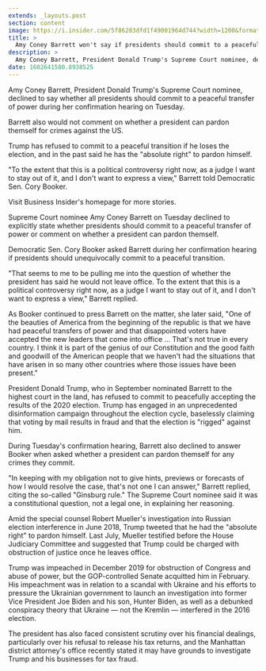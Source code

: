 ```yaml
--- 
extends: _layouts.post 
section: content 
image: https://i.insider.com/5f86283dfd1f49001964d744?width=1200&format=jpeg 
title: > 
  Amy Coney Barrett won't say if presidents should commit to a peaceful transfer of power and if they can pardon themselves 
description: > 
  Amy Coney Barrett, President Donald Trump's Supreme Court nominee, declined to say whether all presidents should commit to a peaceful transfer of power during her confirmation hearing on Tuesday.Barrett also would not comment on whether a president can pardon themself for crimes against the US.Trump has refused to commit to a peaceful transition if he loses the election, and in the past said he has the "absolute right" to pardon himself.Supreme Court nominee Amy Coney Barrett on Tuesday declined to explicitly state whether presidents should commit to a peaceful transfer of power or comment on whether a president can pardon themself.Democratic Sen. Cory Booker asked Barrett during her confirmation hearing if presidents should unequivocally commit to a peaceful transition. 
date: 1602641580.8938525 
--- 
```

Amy Coney Barrett, President Donald Trump's Supreme Court nominee, declined to say whether all presidents should commit to a peaceful transfer of power during her confirmation hearing on Tuesday.

Barrett also would not comment on whether a president can pardon themself for crimes against the US.

Trump has refused to commit to a peaceful transition if he loses the election, and in the past said he has the "absolute right" to pardon himself.

"To the extent that this is a political controversy right now, as a judge I want to stay out of it, and I don't want to express a view," Barrett told Democratic Sen. Cory Booker.

Visit Business Insider's homepage for more stories.

Supreme Court nominee Amy Coney Barrett on Tuesday declined to explicitly state whether presidents should commit to a peaceful transfer of power or comment on whether a president can pardon themself.

Democratic Sen. Cory Booker asked Barrett during her confirmation hearing if presidents should unequivocally commit to a peaceful transition.

"That seems to me to be pulling me into the question of whether the president has said he would not leave office. To the extent that this is a political controversy right now, as a judge I want to stay out of it, and I don't want to express a view," Barrett replied.

As Booker continued to press Barrett on the matter, she later said, "One of the beauties of America from the beginning of the republic is that we have had peaceful transfers of power and that disappointed voters have accepted the new leaders that come into office ... That's not true in every country. I think it is part of the genius of our Constitution and the good faith and goodwill of the American people that we haven't had the situations that have arisen in so many other countries where those issues have been present."

President Donald Trump, who in September nominated Barrett to the highest court in the land, has refused to commit to peacefully accepting the results of the 2020 election. Trump has engaged in an unprecedented disinformation campaign throughout the election cycle, baselessly claiming that voting by mail results in fraud and that the election is "rigged" against him.

During Tuesday's confirmation hearing, Barrett also declined to answer Booker when asked whether a president can pardon themself for any crimes they commit.

"In keeping with my obligation not to give hints, previews or forecasts of how I would resolve the case, that's not one I can answer," Barrett replied, citing the so-called "Ginsburg rule." The Supreme Court nominee said it was a constitutional question, not a legal one, in explaining her reasoning.

Amid the special counsel Robert Mueller's investigation into Russian election interference in June 2018, Trump tweeted that he had the "absolute right" to pardon himself. Last July, Mueller testified before the House Judiciary Committee and suggested that Trump could be charged with obstruction of justice once he leaves office.

Trump was impeached in December 2019 for obstruction of Congress and abuse of power, but the GOP-controlled Senate acquitted him in February. His impeachment was in relation to a scandal with Ukraine and his efforts to pressure the Ukrainian government to launch an investigation into former Vice President Joe Biden and his son, Hunter Biden, as well as a debunked conspiracy theory that Ukraine — not the Kremlin — interfered in the 2016 election.

The president has also faced consistent scrutiny over his financial dealings, particularly over his refusal to release his tax returns, and the Manhattan district attorney's office recently stated it may have grounds to investigate Trump and his businesses for tax fraud.